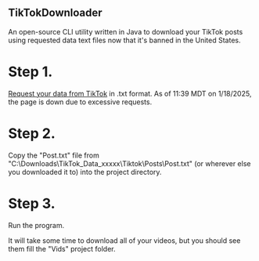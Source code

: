 ## TikTokDownloader
An open-source CLI utility written in Java to download your TikTok posts using requested data text files now that it's banned in the United States.

# Step 1.
[Request your data from TikTok](https://support.tiktok.com/en/account-and-privacy/personalized-ads-and-data/requesting-your-data) in .txt format.
As of 11:39 MDT on 1/18/2025, the page is down due to excessive requests.

# Step 2.
Copy the "Post.txt" file from "C:\Downloads\TikTok_Data_xxxxx\Tiktok\Posts\Post.txt" (or wherever else you downloaded it to) into the project directory.

# Step 3.
Run the program.

It will take some time to download all of your videos, but you should see them fill the "Vids" project folder.
